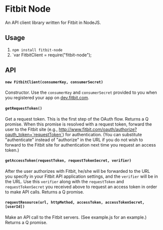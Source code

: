 # Fitbit Node

An API client library written for Fitbit in NodeJS.

## Usage
1. `npm install fitbit-node`
1. `var FitbitClient = require("fitbit-node");

## API

#### `new FitbitClient(consumerKey, consumerSecret)`
Constructor. Use the `consumerKey` and `consumerSecret` provided to you when you registered your app on [dev.fitbit.com](http://dev.fitbit.com/).

#### `getRequestToken()`
Get a request token. This is the first step of the OAuth flow. Returns a Q promise. When this promise is resolved with a request token, forward the user to the Fitbit site (e.g., http://www.fitbit.com/oauth/authorize?oauth_token=`requestToken`) for authentication. (You can substitute "authenticate" instead of "authorize" in the URL if you do not wish to forward to the Fitbit site for authentication next time you request an access token.)

#### `getAccessToken(requestToken, requestTokenSecret, verifier)`
After the user authorizes with Fitbit, he/she will be forwarded to the URL you specify in your Fitbit API application settings, and the `verifier` will be in the URL. Use this `verifier` along with the `requestToken` and `requestTokenSecret` you received above to request an access token in order to make API calls. Returns a Q promise.

#### `requestResource(url, httpMethod, accessToken, accessTokenSecret, [userId])`
Make an API call to the Fitbit servers. (See example.js for an example.) Returns a Q promise.